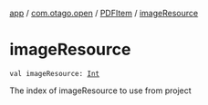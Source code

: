[app](../../index.md) / [com.otago.open](../index.md) / [PDFItem](index.md) / [imageResource](./image-resource.md)

# imageResource

`val imageResource: `[`Int`](https://kotlinlang.org/api/latest/jvm/stdlib/kotlin/-int/index.html)

The index of imageResource to use from project

